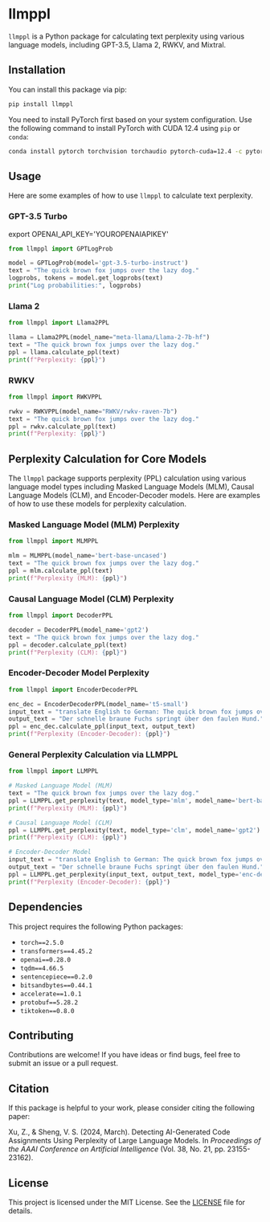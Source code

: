 
# llmppl

`llmppl` is a Python package for calculating text perplexity using various language models, including GPT-3.5, Llama 2, RWKV, and Mixtral.

## Installation

You can install this package via pip:

```bash
pip install llmppl
```

You need to install PyTorch first based on your system configuration. Use the following command to install PyTorch with CUDA 12.4 using `pip` or `conda`:

```bash
conda install pytorch torchvision torchaudio pytorch-cuda=12.4 -c pytorch -c nvidia
```
## Usage

Here are some examples of how to use `llmppl` to calculate text perplexity.

### GPT-3.5 Turbo
export OPENAI_API_KEY='YOUROPENAIAPIKEY'

```python
from llmppl import GPTLogProb

model = GPTLogProb(model='gpt-3.5-turbo-instruct')
text = "The quick brown fox jumps over the lazy dog."
logprobs, tokens = model.get_logprobs(text)
print("Log probabilities:", logprobs)
```

### Llama 2

```python
from llmppl import Llama2PPL

llama = Llama2PPL(model_name="meta-llama/Llama-2-7b-hf")
text = "The quick brown fox jumps over the lazy dog."
ppl = llama.calculate_ppl(text)
print(f"Perplexity: {ppl}")
```

### RWKV

```python
from llmppl import RWKVPPL

rwkv = RWKVPPL(model_name="RWKV/rwkv-raven-7b")
text = "The quick brown fox jumps over the lazy dog."
ppl = rwkv.calculate_ppl(text)
print(f"Perplexity: {ppl}")
```

## Perplexity Calculation for Core Models

The `llmppl` package supports perplexity (PPL) calculation using various language model types including Masked Language Models (MLM), Causal Language Models (CLM), and Encoder-Decoder models. Here are examples of how to use these models for perplexity calculation.

### Masked Language Model (MLM) Perplexity

```python
from llmppl import MLMPPL

mlm = MLMPPL(model_name='bert-base-uncased')
text = "The quick brown fox jumps over the lazy dog."
ppl = mlm.calculate_ppl(text)
print(f"Perplexity (MLM): {ppl}")
```

### Causal Language Model (CLM) Perplexity

```python
from llmppl import DecoderPPL

decoder = DecoderPPL(model_name='gpt2')
text = "The quick brown fox jumps over the lazy dog."
ppl = decoder.calculate_ppl(text)
print(f"Perplexity (CLM): {ppl}")
```

### Encoder-Decoder Model Perplexity

```python
from llmppl import EncoderDecoderPPL

enc_dec = EncoderDecoderPPL(model_name='t5-small')
input_text = "translate English to German: The quick brown fox jumps over the lazy dog."
output_text = "Der schnelle braune Fuchs springt über den faulen Hund."
ppl = enc_dec.calculate_ppl(input_text, output_text)
print(f"Perplexity (Encoder-Decoder): {ppl}")
```

### General Perplexity Calculation via LLMPPL

```python
from llmppl import LLMPPL

# Masked Language Model (MLM)
text = "The quick brown fox jumps over the lazy dog."
ppl = LLMPPL.get_perplexity(text, model_type='mlm', model_name='bert-base-uncased')
print(f"Perplexity (MLM): {ppl}")

# Causal Language Model (CLM)
ppl = LLMPPL.get_perplexity(text, model_type='clm', model_name='gpt2')
print(f"Perplexity (CLM): {ppl}")

# Encoder-Decoder Model
input_text = "translate English to German: The quick brown fox jumps over the lazy dog."
output_text = "Der schnelle braune Fuchs springt über den faulen Hund."
ppl = LLMPPL.get_perplexity(input_text, output_text, model_type='enc-dec', model_name='t5-small')
print(f"Perplexity (Encoder-Decoder): {ppl}")
```

## Dependencies

This project requires the following Python packages:

- `torch==2.5.0`
- `transformers==4.45.2`
- `openai==0.28.0`
- `tqdm==4.66.5`
- `sentencepiece==0.2.0`
- `bitsandbytes==0.44.1`
- `accelerate==1.0.1`
- `protobuf==5.28.2`
- `tiktoken==0.8.0`

## Contributing

Contributions are welcome! If you have ideas or find bugs, feel free to submit an issue or a pull request.

## Citation

If this package is helpful to your work, please consider citing the following paper:

Xu, Z., & Sheng, V. S. (2024, March). Detecting AI-Generated Code Assignments Using Perplexity of Large Language Models. In *Proceedings of the AAAI Conference on Artificial Intelligence* (Vol. 38, No. 21, pp. 23155-23162).

## License

This project is licensed under the MIT License. See the [LICENSE](LICENSE) file for details.
